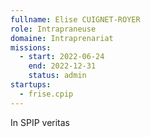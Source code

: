 ```yaml
---
fullname: Elise CUIGNET-ROYER
role: Intrapraneuse
domaine: Intraprenariat
missions:
  - start: 2022-06-24
    end: 2022-12-31
    status: admin
startups:
  - frise.cpip
---
```


In SPIP veritas
